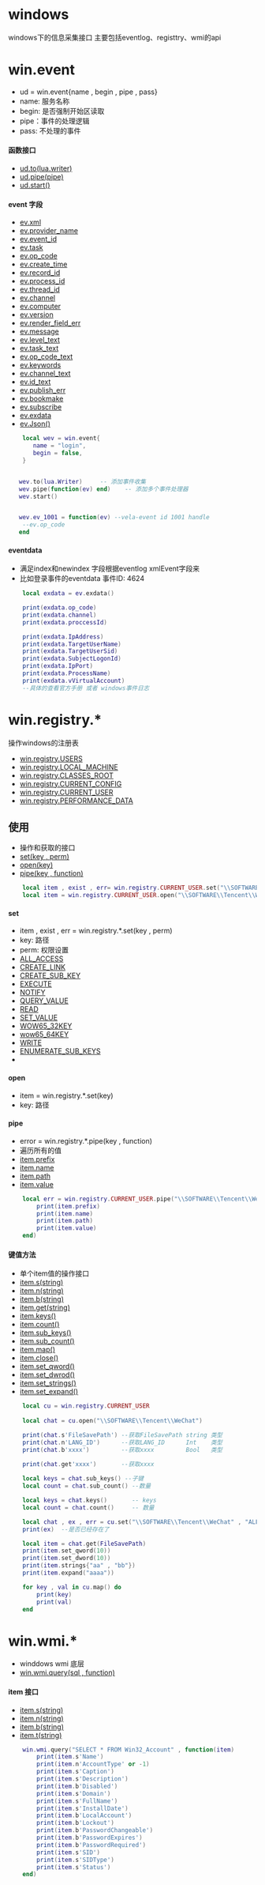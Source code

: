 # windows
windows下的信息采集接口 主要包括eventlog、registtry、wmi的api

# win.event
- ud = win.event{name , begin , pipe , pass}
- name: 服务名称
- begin: 是否强制开始区读取 
- pipe：事件的处理逻辑     
- pass: 不处理的事件     
#### 函数接口
- [ud.to(lua.writer)]()
- [ud.pipe(pipe)]()
- [ud.start()]()

#### event 字段
- [ev.xml]()
- [ev.provider_name]()
- [ev.event_id]()
- [ev.task]()
- [ev.op_code]()
- [ev.create_time]()
- [ev.record_id]()
- [ev.process_id]()
- [ev.thread_id]()
- [ev.channel]()
- [ev.computer]()
- [ev.version]()
- [ev.render_field_err]()
- [ev.message]()
- [ev.level_text]()
- [ev.task_text]()
- [ev.op_code_text]()
- [ev.keywords]()
- [ev.channel_text]()
- [ev.id_text]()
- [ev.publish_err]()
- [ev.bookmake]()
- [ev.subscribe]()
- [ev.exdata]()
- [ev.Json()]()

```lua
    local wev = win.event{
       name = "login",
       begin = false,
    } 


   wev.to(lua.Writer)     -- 添加事件收集
   wev.pipe(function(ev) end)    -- 添加多个事件处理器
   wev.start()


   wev.ev_1001 = function(ev) --vela-event id 1001 handle
    --ev.op_code
   end
```

#### eventdata 

- 满足index和newindex 字段根据eventlog xmlEvent字段来
- 比如登录事件的eventdata 事件ID: 4624
```lua
    local exdata = ev.exdata()

    print(exdata.op_code)
    print(exdata.channel)
    print(exdata.proccessId)

    print(exdata.IpAddress)
    print(exdata.TargetUserName)
    print(exdata.TargetUserSid)
    print(exdata.SubjectLogonId)
    print(exdata.IpPort)
    print(exdata.ProcessName)
    print(exdata.vVirtualAccount)
    --具体的查看官方手册 或者 windows事件日志
```

# win.registry.*

操作windows的注册表
- [win.registry.USERS]()
- [win.registry.LOCAL_MACHINE]()
- [win.registry.CLASSES_ROOT]()
- [win.registry.CURRENT_CONFIG]()
- [win.registry.CURRENT_USER]()
- [win.registry.PERFORMANCE_DATA]()
 
## 使用 
- 操作和获取的接口
- [set(key , perm)](set)
- [open(key)](open)
- [pipe(key , function)](pipe)
```lua
    local item , exist , err= win.registry.CURRENT_USER.set("\\SOFTWARE\\Tencent\\WeChat")
    local item = win.registry.CURRENT_USER.open("\\SOFTWARE\\Tencent\\WeChat")
```
#### set
- item , exist , err = win.registry.*.set(key , perm)
- key: 路径
- perm: 权限设置
- [ALL_ACCESS]() 
- [CREATE_LINK]() 
- [CREATE_SUB_KEY]() 
- [EXECUTE]() 
- [NOTIFY]()
- [QUERY_VALUE]()
- [READ]()
- [SET_VALUE]()
- [WOW65_32KEY]()
- [wow65_64KEY]()
- [WRITE]()
- [ENUMERATE_SUB_KEYS]()
-
#### open
- item = win.registry.*.set(key)
- key: 路径

#### pipe
- error = win.registry.*.pipe(key , function)
- 遍历所有的值
- [item.prefix]()
- [item.name]()
- [item.path]()
- [item.value]()
```lua
    local err = win.registry.CURRENT_USER.pipe("\\SOFTWARE\\Tencent\\WeChat" , function(item)
        print(item.prefix)
        print(item.name)
        print(item.path)
        print(item.value)
    end)

```

#### 键值方法 
- 单个item值的操作接口
- [item.s(string)]()
- [item.n(string)]()
- [item.b(string)]()
- [item.get(string)]()
- [item.keys()]()
- [item.count()]()
- [item.sub_keys()]()
- [item.sub_count()]()
- [item.map()]()
- [item.close()]()
- [item.set_qword()]()
- [item.set_dwrod()]()
- [item.set_strings()]()
- [item.set_expand()]()

```lua
    local cu = win.registry.CURRENT_USER
    
    local chat = cu.open("\\SOFTWARE\\Tencent\\WeChat")

    print(chat.s'FileSavePath') --获取FileSavePath string 类型
    print(chat.n'LANG_ID')      --获取LANG_ID      Int    类型
    print(chat.b'xxxx')         --获取xxxx         Bool   类型

    print(chat.get'xxxx')       --获取xxxx 
    
    local keys = chat.sub_keys() --子键
    local count = chat.sub_count() --数量

    local keys = chat.keys()       -- keys
    local count = chat.count()     -- 数量

    local chat , ex , err = cu.set("\\SOFTWARE\\Tencent\\WeChat" , "ALL_ACCESS")
    print(ex)  --是否已经存在了

    local item = chat.get(FileSavePath)
    print(item.set_qword(10))
    print(item.set_dword(10))
    print(item.strings{"aa" , "bb"})
    print(item.expand("aaaa"))

    for key , val in cu.map() do
        print(key)
        print(val)
    end 
```

# win.wmi.*

- winddows wmi 底层
- [win.wmi.query(sql , function)]()

#### item 接口
- [item.s(string)]()
- [item.n(string)]()
- [item.b(string)]()
- [item.t(string)]()
```lua
    win.wmi.query("SELECT * FROM Win32_Account" , function(item)
        print(item.s'Name')
        print(item.n'AccountType' or -1)
        print(item.s'Caption')
        print(item.s'Description')
        print(item.b'Disabled')
        print(item.s'Domain')
        print(item.s'FullName')
        print(item.s'InstallDate')
        print(item.b'LocalAccount')
        print(item.b'Lockout')
        print(item.b'PasswordChangeable')
        print(item.b'PasswordExpires')
        print(item.b'PasswordRequired')
        print(item.s'SID')
        print(item.s'SIDType')
        print(item.s'Status') 
    end)
```